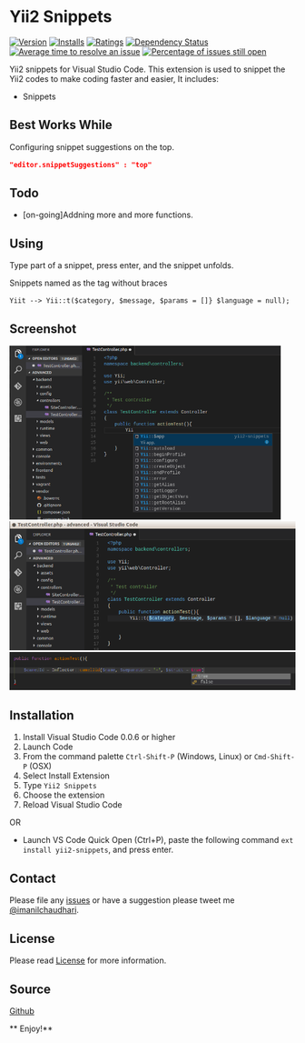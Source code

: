 # Yii2 Snippets

[![Version](https://vsmarketplacebadge.apphb.com/version/imanilchaudhari.yii2-snippets.svg)](https://marketplace.visualstudio.com/items?itemName=imanilchaudhari.yii2-snippets)
[![Installs](https://vsmarketplacebadge.apphb.com/installs/imanilchaudhari.yii2-snippets.svg)](https://marketplace.visualstudio.com/items?itemName=imanilchaudhari.yii2-snippets)
[![Ratings](https://vsmarketplacebadge.apphb.com/rating/imanilchaudhari.yii2-snippets.svg)](https://marketplace.visualstudio.com/items?itemName=imanilchaudhari.yii2-snippets)
[![Dependency Status](https://david-dm.org/imanilchaudhari/yii2-snippets-vscode.svg)](https://david-dm.org/imanilchaudhari/yii2-snippets-vscode)
[![Average time to resolve an issue](https://isitmaintained.com/badge/resolution/imanilchaudhari/yii2-snippets-vscode.svg)](https://isitmaintained.com/project/imanilchaudhari/yii2-snippets-vscode "Average time to resolve an issue")
[![Percentage of issues still open](https://isitmaintained.com/badge/open/imanilchaudhari/yii2-snippets-vscode.svg)](https://isitmaintained.com/project/imanilchaudhari/yii2-snippets-vscode "Percentage of issues still open")

Yii2 snippets for Visual Studio Code.
This extension is used to snippet the Yii2 codes to make coding faster and easier, It includes:

- Snippets

## Best Works While

Configuring snippet suggestions on the top.

```json
"editor.snippetSuggestions" : "top"
```

## Todo

- [on-going]Addning more and more functions.

## Using

Type part of a snippet, press enter, and the snippet unfolds.

Snippets named as the tag without braces

    Yiit --> Yii::t($category, $message, $params = []} $language = null);

## Screenshot

![Screenshot](https://github.com/imanilchaudhari/yii2-snippets-vscode/raw/master/images/1.png)
![Screenshot](https://github.com/imanilchaudhari/yii2-snippets-vscode/raw/master/images/2.png)
![Screenshot](https://github.com/imanilchaudhari/yii2-snippets-vscode/raw/master/images/3.png)

## Installation

1. Install Visual Studio Code 0.0.6 or higher
2. Launch Code
3. From the command palette `Ctrl-Shift-P` (Windows, Linux) or `Cmd-Shift-P` (OSX)
4. Select Install Extension
5. Type `Yii2 Snippets`
6. Choose the extension
7. Reload Visual Studio Code

OR

- Launch VS Code Quick Open (Ctrl+P), paste the following command `ext install yii2-snippets`, and press enter.

## Contact

Please file any [issues](https://github.com/imanilchaudhari/yii2-snippets-vscode/issues) or have a suggestion please tweet me [@imanilchaudhari](https://twitter.com/imanilchaudhari).

## License

Please read [License](https://github.com/imanilchaudhari/yii2-snippets-vscode/blob/master/LICENSE.md) for more information.

## Source

[Github](https://github.com/imanilchaudhari/yii2-snippets-vscode)

** Enjoy!**